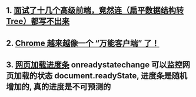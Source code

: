 ## 1. [面试了十几个高级前端，竟然连（扁平数据结构转Tree）都写不出来](https://juejin.cn/post/6983904373508145189)
## 2. [Chrome 越来越像一个 “万能客户端” 了！](https://zhuanlan.zhihu.com/p/588886621)
## 3. [网页加载进度条](https://mybj123.com/1903.html)    onreadystatechange 可以监控网页加载的状态 document.readyState, 进度条是随机增加的, 真的进度是不可预测的
